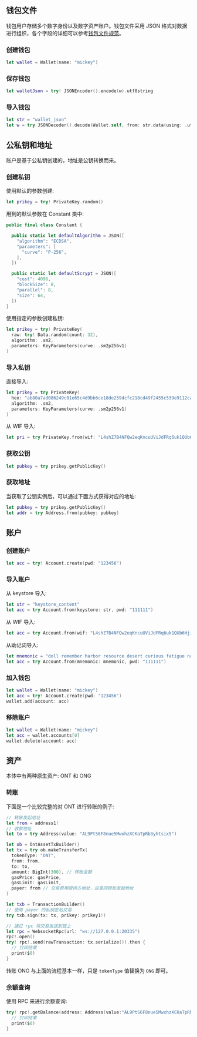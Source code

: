 


## 钱包文件

钱包用户存储多个数字身份以及数字资产账户。钱包文件采用 JSON 格式对数据进行组织，各个字段的详细可以参考[钱包文件规范](https://ontio.github.io/documentation/Wallet_File_Specification_cn.html)。

### 创建钱包

```swift
let wallet = Wallet(name: "mickey")
```

### 保存钱包

```swift
let walletJson = try! JSONEncoder().encode(w).utf8string
```

### 导入钱包

```swift
let str = "wallet_json"
let w = try JSONDecoder().decode(Wallet.self, from: str.data(using: .utf8)!)
```

## 公私钥和地址

账户是基于公私钥创建的，地址是公钥转换而来。

### 创建私钥 

使用默认的参数创建:

```swift
let prikey = try! PrivateKey.random()
```

用到的默认参数在 Constant 类中:

```swift
public final class Constant {

  public static let defaultAlgorithm = JSON([
    "algorithm": "ECDSA",
    "parameters": [
      "curve": "P-256",
    ],
  ])

  public static let defaultScrypt = JSON([
    "cost": 4096,
    "blockSize": 8,
    "parallel": 8,
    "size": 64,
  ])
}
```

使用指定的参数创建私钥:

```swift
let prikey = try! PrivateKey(
  raw: try! Data.random(count: 32),
  algorithm: .sm2,
  parameters: KeyParameters(curve: .sm2p256v1)
)
```

### 导入私钥 

直接导入:

```swift
let prikey = try PrivateKey(
  hex: "ab80a7ad086249c01e65c4d9bb6ce18de259dcfc218cd49f2455c539e9112ca3",
  algorithm: .sm2,
  parameters: KeyParameters(curve: .sm2p256v1)
)
```

从 WIF 导入:

```swift
let pri = try PrivateKey.from(wif: "L4shZ7B4NFQw2eqKncuUViJdFRq6uk1QUb6HjiuedxN4Q2CaRQKW")
```

### 获取公钥

```swift
let pubkey = try prikey.getPublicKey()
```

### 获取地址

当获取了公钥实例后，可以通过下面方式获得对应的地址:

```swift
let pubkey = try prikey.getPublicKey()
let addr = try Address.from(pubkey: pubkey)
```

## 账户

### 创建账户

```swift
let acc = try! Account.create(pwd: "123456")
```

### 导入账户

从 keystore 导入:

```swift
let str = "keystore_content"
let acc = try Account.from(keystore: str, pwd: "111111")
```

从 WIF 导入:

```swift
let acc = try Account.from(wif: "L4shZ7B4NFQw2eqKncuUViJdFRq6uk1QUb6HjiuedxN4Q2CaRQKW", pwd: "111111")
```

从助记词导入:

```swift
let mnemonic = "doll remember harbor resource desert curious fatigue nature arrest fix nation rhythm"
let acc = try Account.from(mnemonic: mnemonic, pwd: "111111")
```

### 加入钱包

```swift
let wallet = Wallet(name: "mickey")
let acc = try! Account.create(pwd: "123456")
wallet.add(account: acc)
```

### 移除账户

```swift
let wallet = Wallet(name: "mickey")
let acc = wallet.accounts[0]
wallet.delete(account: acc)
```

## 资产

本体中有两种原生资产: ONT 和 ONG

### 转账

下面是一个比较完整的对 ONT 进行转账的例子:

```swift
// 转账发起地址
let from = address1!
// 收款地址
let to = try Address(value: "AL9PtS6F8nue5MwxhzXCKaTpRb3yhtsix5")

let ob = OntAssetTxBuilder()
let tx = try ob.makeTransferTx(
  tokenType: "ONT",
  from: from,
  to: to,
  amount: BigInt(300), // 转账金额
  gasPrice: gasPrice,
  gasLimit: gasLimit,
  payer: from // 交易费用提供方地址，这里同转账发起地址
)

let txb = TransactionBuilder()
// 使用 payer 的私钥签名交易
try txb.sign(tx: tx, prikey: prikey1!)

// 通过 rpc 将交易发送到链上
let rpc = WebsocketRpc(url: "ws://127.0.0.1:20335")
rpc!.open()
try! rpc!.send(rawTransaction: tx.serialize()).then {
  // 打印结果
  print($0)
}
```

转账 ONG 与上面的流程基本一样，只是 `tokenType` 值替换为 `ONG` 即可。

### 余额查询

使用 RPC 来进行余额查询:

```swift
try! rpc!.getBalance(address: Address(value:"AL9PtS6F8nue5MwxhzXCKaTpRb3yhtsix5")).then {
  // 打印结果
  print($0)
}
```